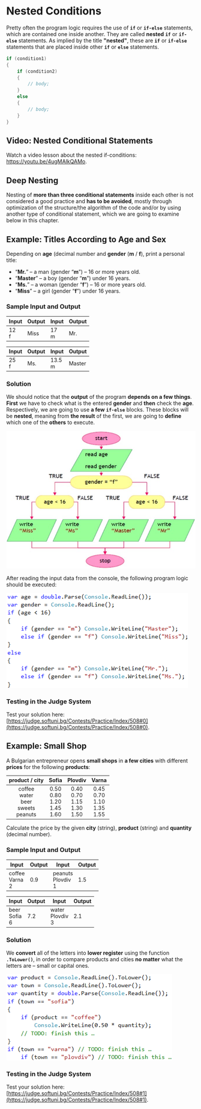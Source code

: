 # Nested Conditions

Pretty often the program logic requires the use of **`if`** or **`if-else`** statements, which are contained one inside another. They are called **nested** **`if`** or **`if-else`** statements. As implied by the title **"nested"**, these are **`if`** or **`if-else`** statements that are placed inside other **`if`** or **`else`** statements.

```csharp
if (condition1)
{
    if (condition2)
    {
        // body; 
    }
    else
    {
        // body;
    }
}
```

## Video: Nested Conditional Statements

Watch a video lesson about the nested if-conditions: https://youtu.be/4ugMAlkQAMo.

## Deep Nesting

Nesting of **more than three conditional statements** inside each other is not considered a good practice and **has to be avoided**, mostly through optimization of the structure/the algorithm of the code and/or by using another type of conditional statement, which we are going to examine below in this chapter.

## Example: Titles According to Age and Sex

Depending on **age** (decimal number and **gender** (**m** / **f**), print a personal title:
* “**Mr.**” – a man (gender “**m**”) – 16 or more years old.
* “**Master**” – a boy (gender “**m**”) under 16 years.
* “**Ms.**” – a woman (gender “**f**”) – 16 or more years old.
* “**Miss**” – a girl (gender “**f**”) under 16 years.

### Sample Input and Output

| Input | Output | Input | Output |
|----|----|----|----|
|12<br>f|Miss|17<br>m|Mr.|

| Input | Output | Input | Output |
|----|----|----|----|
|25<br>f|Ms.|13.5<br>m|Master|

### Solution

We should notice that the **output** of the program **depends on a few things**. **First** we have to check what is the entered **gender** and **then** check the **age**. Respectively, we are going to use **a few** **`if-else`** blocks. These blocks will be **nested**, meaning from **the result** of the first, we are going to **define** which one of the **others** to execute.

![](/assets/chapter-4-images/01.Personal-titles-01.jpg)

After reading the input data from the console, the following program logic should be executed:

![](/assets/chapter-4-images/01.Personal-titles-02.png)

### Testing in the Judge System

Test your solution here: [https://judge.softuni.bg/Contests/Practice/Index/508#0](https://judge.softuni.bg/Contests/Practice/Index/508#0).

## Example: Small Shop

A Bulgarian entrepreneur opens **small shops** in **a few cities** with different **prices** for the following **products**:

|product / city|Sofia|Plovdiv|Varna|
|:-------:|:-------:|:-------:|:-------:|
|coffee<br>water<br>beer<br>sweets<br>peanuts|0.50<br>0.80<br>1.20<br>1.45<br>1.60<br>|0.40<br>0.70<br>1.15<br>1.30<br>1.50<br>|0.45<br>0.70<br>1.10<br>1.35<br>1.55|

Calculate the price by the given **city** (string), **product** (string) and **quantity** (decimal number).

### Sample Input and Output

| Input | Output | Input | Output |
|-------|-------|-------|-------|
|coffee<br>Varna<br>2|0.9|peanuts<br>Plovdiv<br>1|1.5|

| Input | Output | Input | Output |
|-------|-------|-------|-------|
|beer<br>Sofia<br>6|7.2|water<br>Plovdiv<br>3|2.1|

### Solution

We **convert** all of the letters into **lower register** using the function **`.ToLower()`**, in order to compare products and cities **no matter** what the letters are – small or capital ones.

![](/assets/chapter-4-images/02.Small-shop-01.png)

### Testing in the Judge System

Test your solution here: [https://judge.softuni.bg/Contests/Practice/Index/508#1](https://judge.softuni.bg/Contests/Practice/Index/508#1).
